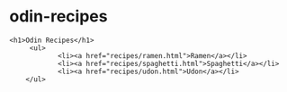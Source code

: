 # odin-recipes
    <h1>Odin Recipes</h1>
         <ul>
                <li><a href="recipes/ramen.html">Ramen</a></li>
                <li><a href="recipes/spaghetti.html">Spaghetti</a></li>
                <li><a href="recipes/udon.html">Udon</a></li>
        </ul>
        
